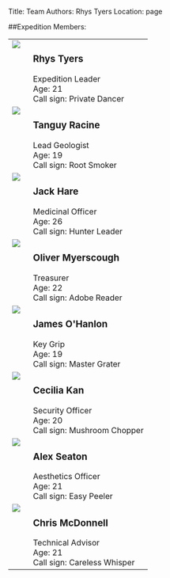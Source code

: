 Title: Team
Authors: Rhys Tyers
Location: page

<style>
img {
  float: left;
  margin-right: 10px;
}
td {
  vertical-align: top;
}
</style>

##Expedition Members:

<table>

<tr>
<td>
<img src="../photo_archive/newzealand/mugshots/rhys--thumb.jpg"></img>
</td>
<td>
<h3>Rhys Tyers</h3>
Expedition Leader<br>
Age: 21<br>
Call sign: Private Dancer
</td>
</tr>

<tr>
<td>
<img src="../photo_archive/newzealand/mugshots/tanguy--thumb.jpg"></img>
</td>
<td>
<h3>Tanguy Racine</h3>
Lead Geologist<br>
Age: 19<br>
Call sign: Root Smoker
</td>
</tr>

<tr>
<td>
<img src="../photo_archive/newzealand/mugshots/jack--thumb.jpg"></img>
</td>
<td>
<h3>Jack Hare</h3>
Medicinal Officer<br>
Age: 26<br>
Call sign: Hunter Leader
</td>
</tr>

<tr>
<td>
<img src="../photo_archive/newzealand/mugshots/oli--thumb.jpg"></img>
</td>
<td>
<h3>Oliver Myerscough</h3>
Treasurer<br>
Age: 22<br>
Call sign: Adobe Reader
</td>
</tr>

<tr>
<td>
<img src="../photo_archive/newzealand/mugshots/james--thumb.jpg"></img>
</td>
<td>
<h3>James O'Hanlon</h3>
Key Grip<br>
Age: 19<br>
Call sign: Master Grater
</td>
</tr>

<tr>
<td>
<img src="../photo_archive/newzealand/mugshots/cecilia--thumb.jpg"></img>
</td>
<td>
<h3>Cecilia Kan</h3>
Security Officer<br>
Age: 20<br>
Call sign: Mushroom Chopper
</td>
</tr>

<tr>
<td>
<img src="../photo_archive/newzealand/mugshots/alex--thumb.jpg"></img>
</td>
<td>
<h3>Alex Seaton</h3>
Aesthetics Officer<br>
Age: 21<br>
Call sign: Easy Peeler
</td>
</tr>

<tr>
<td>
<img src="../photo_archive/newzealand/mugshots/chris--thumb.jpg"></img>
</td>
<td>
<h3>Chris McDonnell</h3>
Technical Advisor<br>
Age: 21<br>
Call sign: Careless Whisper
</td>
</tr>

</table>